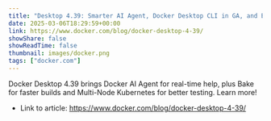 ```yaml
---
title: "Desktop 4.39: Smarter AI Agent, Docker Desktop CLI in GA, and Effortless Multi-Platform Builds"
date: 2025-03-06T18:29:59+00:00
link: https://www.docker.com/blog/docker-desktop-4-39/
showShare: false
showReadTime: false
thumbnail: images/docker.png
tags: ["docker.com"]
---
```

Docker Desktop 4.39 brings Docker AI Agent for real-time help, plus Bake for faster builds and Multi-Node Kubernetes for better testing. Learn more!

- Link to article: https://www.docker.com/blog/docker-desktop-4-39/